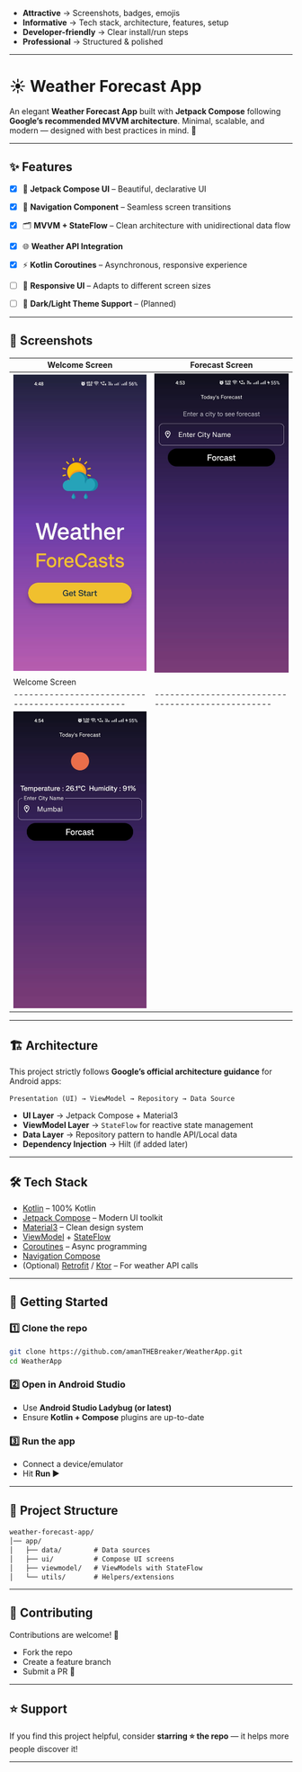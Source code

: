 

* **Attractive** → Screenshots, badges, emojis
* **Informative** → Tech stack, architecture, features, setup
* **Developer-friendly** → Clear install/run steps
* **Professional** → Structured & polished



---

# ☀️ Weather Forecast App

An elegant **Weather Forecast App** built with **Jetpack Compose** following **Google’s recommended MVVM architecture**.
Minimal, scalable, and modern — designed with best practices in mind. 🚀

---

## ✨ Features


- [x] 🎨 **Jetpack Compose UI** – Beautiful, declarative UI  
- [x] 🧭 **Navigation Component** – Seamless screen transitions  
- [x] 🗂️ **MVVM + StateFlow** – Clean architecture with unidirectional data flow  
- [x] 🌐 **Weather API Integration**
- [x] ⚡ **Kotlin Coroutines** – Asynchronous, responsive experience  
- [ ] 📐 **Responsive UI** – Adapts to different screen sizes  
- [ ] 🌙 **Dark/Light Theme Support** – (Planned)  


---

## 📸 Screenshots

| Welcome Screen                                   	| Forecast Screen                                   |
| ------------------------------------------------ 	| ------------------------------------------------- |
| <img src="screenshots/screen1.jpeg" width="250"/> | <img src="screenshots/screen2.jpeg" width="250"/> |
| Welcome Screen                                   	| 	                                  				|
| ------------------------------------------------ 	| -------------------------------------------------  |
| <img src="screenshots/screen3.jpeg" width="250"/> |  													|
---

## 🏗️ Architecture

This project strictly follows **Google’s official architecture guidance** for Android apps:

```
Presentation (UI) → ViewModel → Repository → Data Source
```

* **UI Layer** → Jetpack Compose + Material3
* **ViewModel Layer** → `StateFlow` for reactive state management
* **Data Layer** → Repository pattern to handle API/Local data
* **Dependency Injection** → Hilt (if added later)

---

## 🛠️ Tech Stack

* [Kotlin](https://kotlinlang.org/) – 100% Kotlin
* [Jetpack Compose](https://developer.android.com/jetpack/compose) – Modern UI toolkit
* [Material3](https://m3.material.io/) – Clean design system
* [ViewModel](https://developer.android.com/topic/libraries/architecture/viewmodel) + [StateFlow](https://developer.android.com/kotlin/flow/stateflow-and-sharedflow)
* [Coroutines](https://kotlinlang.org/docs/coroutines-overview.html) – Async programming
* [Navigation Compose](https://developer.android.com/jetpack/compose/navigation)
* (Optional) [Retrofit](https://square.github.io/retrofit/) / [Ktor](https://ktor.io/) – For weather API calls

---

## 🚀 Getting Started

### 1️⃣ Clone the repo

```bash
git clone https://github.com/amanTHEBreaker/WeatherApp.git
cd WeatherApp
```

### 2️⃣ Open in Android Studio

* Use **Android Studio Ladybug (or latest)**
* Ensure **Kotlin + Compose** plugins are up-to-date

### 3️⃣ Run the app

* Connect a device/emulator
* Hit **Run ▶️**

---

## 📂 Project Structure

```
weather-forecast-app/
│── app/
│   ├── data/        # Data sources
│   ├── ui/          # Compose UI screens
│   ├── viewmodel/   # ViewModels with StateFlow
│   └── utils/       # Helpers/extensions
```

---

## 🤝 Contributing

Contributions are welcome! 🎉

* Fork the repo
* Create a feature branch
* Submit a PR 🚀

---

## ⭐ Support

If you find this project helpful, consider **starring ⭐ the repo** — it helps more people discover it!

---

